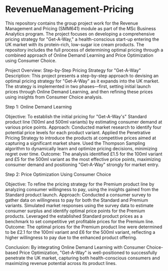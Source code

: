 # RevenueManagement-Pricing

This repository contains the group project work for the Revenue Management and Pricing (SMM641) module as part of the MSc Business Analytics program. The project focuses on developing a comprehensive pricing strategy for "Get-A-Way," a health-conscious start-up entering the UK market with its protein-rich, low-sugar ice cream products. The repository includes the full process of determining optimal pricing through a combined approach of Online Demand Learning and Price Optimization using Consumer Choice.


Project Overview: Step-by-Step Pricing Strategy for "Get-A-Way"
Description: This project presents a step-by-step approach to devising an optimal pricing strategy for "Get-A-Way" as it expands into the UK market. The strategy is implemented in two phases—first, setting initial launch prices through Online Demand Learning, and then refining these prices using insights from Consumer Choice analysis.

Step 1: Online Demand Learning

Objective: To establish the initial pricing for "Get-A-Way's" Standard product line (100ml and 500ml variants) by estimating consumer demand at various price points.
Approach:
Conducted market research to identify four potential price levels for each product variant.
Applied the Penetrative Pricing Strategy to introduce the products at competitive prices aimed at capturing a significant market share.
Used the Thompson Sampling algorithm to dynamically learn and optimize pricing decisions, minimizing regret over time.
Outcome: The analysis identified £1.5 for the 100ml variant and £5 for the 500ml variant as the most effective price points, maximizing consumer demand and positioning "Get-A-Way" strongly for market entry.

Step 2: Price Optimization Using Consumer Choice

Objective: To refine the pricing strategy for the Premium product line by analyzing consumer willingness to pay, using the insights gained from the Standard product launch.
Approach:
Conducted a consumer survey to gather data on willingness to pay for both the Standard and Premium variants.
Simulated market responses using the survey data to estimate consumer surplus and identify optimal price points for the Premium products.
Leveraged the established Standard product prices as a benchmark to set competitive yet profitable prices for the Premium line.
Outcome: The optimal prices for the Premium product line were determined to be £2.1 for the 100ml variant and £6 for the 500ml variant, reflecting a higher willingness to pay due to the enhanced product offering.


Conclusion: By integrating Online Demand Learning with Consumer Choice-based Price Optimization, "Get-A-Way" is well-positioned to successfully penetrate the UK market, capturing both health-conscious consumers and maximizing revenue potential across its product lines.
